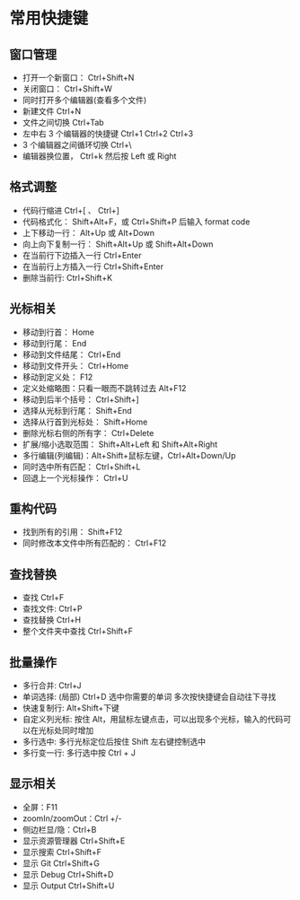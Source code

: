 # 常用快捷键

## 窗口管理

- 打开一个新窗口： Ctrl+Shift+N
- 关闭窗口： Ctrl+Shift+W
- 同时打开多个编辑器(查看多个文件)
- 新建文件 Ctrl+N
- 文件之间切换 Ctrl+Tab
- 左中右 3 个编辑器的快捷键 Ctrl+1 Ctrl+2 Ctrl+3
- 3 个编辑器之间循环切换 Ctrl+\
- 编辑器换位置， Ctrl+k 然后按 Left 或 Right

## 格式调整

- 代码行缩进 Ctrl+[ 、 Ctrl+]
- 代码格式化： Shift+Alt+F，或 Ctrl+Shift+P 后输入 format code
- 上下移动一行： Alt+Up 或 Alt+Down
- 向上向下复制一行： Shift+Alt+Up 或 Shift+Alt+Down
- 在当前行下边插入一行 Ctrl+Enter
- 在当前行上方插入一行 Ctrl+Shift+Enter
- 删除当前行: Ctrl+Shift+K

## 光标相关

- 移动到行首： Home
- 移动到行尾： End
- 移动到文件结尾： Ctrl+End
- 移动到文件开头： Ctrl+Home
- 移动到定义处： F12
- 定义处缩略图：只看一眼而不跳转过去 Alt+F12
- 移动到后半个括号： Ctrl+Shift+]
- 选择从光标到行尾： Shift+End
- 选择从行首到光标处： Shift+Home
- 删除光标右侧的所有字： Ctrl+Delete
- 扩展/缩小选取范围： Shift+Alt+Left 和 Shift+Alt+Right
- 多行编辑(列编辑)：Alt+Shift+鼠标左键，Ctrl+Alt+Down/Up
- 同时选中所有匹配： Ctrl+Shift+L
- 回退上一个光标操作： Ctrl+U

## 重构代码

- 找到所有的引用： Shift+F12
- 同时修改本文件中所有匹配的： Ctrl+F12

## 查找替换

- 查找 Ctrl+F
- 查找文件: Ctrl+P
- 查找替换 Ctrl+H
- 整个文件夹中查找 Ctrl+Shift+F

## 批量操作

- 多行合并: Ctrl+J
- 单词选择: (局部) Ctrl+D 选中你需要的单词 多次按快捷键会自动往下寻找
- 快速复制行: Alt+Shift+下键
- 自定义列光标: 按住 Alt，用鼠标左键点击，可以出现多个光标，输入的代码可以在光标处同时增加
- 多行选中: 多行光标定位后按住 Shift 左右键控制选中
- 多行变一行: 多行选中按 Ctrl + J

## 显示相关

- 全屏：F11
- zoomIn/zoomOut：Ctrl +/-
- 侧边栏显/隐：Ctrl+B
- 显示资源管理器 Ctrl+Shift+E
- 显示搜索 Ctrl+Shift+F
- 显示 Git Ctrl+Shift+G
- 显示 Debug Ctrl+Shift+D
- 显示 Output Ctrl+Shift+U
